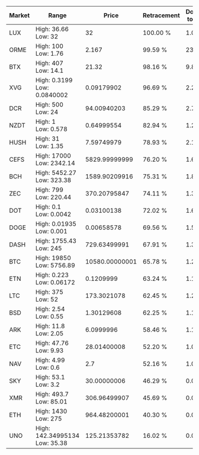 | Market | Range | Price| Retracement | Doubles to 50% |
| --- | --- | --- | --- | --- |
| LUX | High: 36.66<br />Low: 32 | 32 | 100.00 % | 1.07 |
| ORME | High: 100<br />Low: 1.76 | 2.167 | 99.59 % | 23.48 |
| BTX | High: 407<br />Low: 14.1 | 21.32 | 98.16 % | 9.88 |
| XVG | High: 0.3199<br />Low: 0.0840002 | 0.09179902 | 96.69 % | 2.20 |
| DCR | High: 500<br />Low: 24 | 94.00940203 | 85.29 % | 2.79 |
| NZDT | High: 1<br />Low: 0.578 | 0.64999554 | 82.94 % | 1.21 |
| HUSH | High: 31<br />Low: 1.35 | 7.59749979 | 78.93 % | 2.13 |
| CEFS | High: 17000<br />Low: 2342.14 | 5829.99999999 | 76.20 % | 1.66 |
| BCH | High: 5452.27<br />Low: 323.38 | 1589.90209916 | 75.31 % | 1.82 |
| ZEC | High: 799<br />Low: 220.44 | 370.20795847 | 74.11 % | 1.38 |
| DOT | High: 0.1<br />Low: 0.0042 | 0.03100138 | 72.02 % | 1.68 |
| DOGE | High: 0.01935<br />Low: 0.001 | 0.00658578 | 69.56 % | 1.54 |
| DASH | High: 1755.43<br />Low: 245 | 729.63499991 | 67.91 % | 1.37 |
| BTC | High: 19850<br />Low: 5756.89 | 10580.00000001 | 65.78 % | 1.21 |
| ETN | High: 0.223<br />Low: 0.06172 | 0.1209999 | 63.24 % | 1.18 |
| LTC | High: 375<br />Low: 52 | 173.3021078 | 62.45 % | 1.23 |
| BSD | High: 2.54<br />Low: 0.55 | 1.30129608 | 62.25 % | 1.19 |
| ARK | High: 11.8<br />Low: 2.05 | 6.0999996 | 58.46 % | 1.14 |
| ETC | High: 47.76<br />Low: 9.93 | 28.01400008 | 52.20 % | 1.03 |
| NAV | High: 4.99<br />Low: 0.6 | 2.7 | 52.16 % | 1.04 |
| SKY | High: 53.1<br />Low: 3.2 | 30.00000006 | 46.29 % | 0.00 |
| XMR | High: 493.7<br />Low: 85.01 | 306.96499907 | 45.69 % | 0.00 |
| ETH | High: 1430<br />Low: 275 | 964.48200001 | 40.30 % | 0.00 |
| UNO | High: 142.34995134<br />Low: 35.38 | 125.21353782 | 16.02 % | 0.00 |
